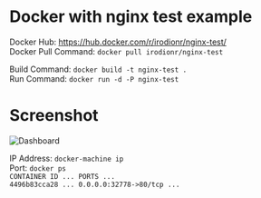 # Docker with nginx test example  
Docker Hub: https://hub.docker.com/r/irodionr/nginx-test/  
Docker Pull Command: `docker pull irodionr/nginx-test`  

Build Command: `docker build -t nginx-test .`  
Run Command: `docker run -d -P nginx-test`  

# Screenshot
![Dashboard](https://i.imgur.com/SETSboS.png)  

IP Address: `docker-machine ip`  
Port: `docker ps`  
`CONTAINER ID ... PORTS ...`  
`4496b83cca28 ... 0.0.0.0:32778->80/tcp ...`
